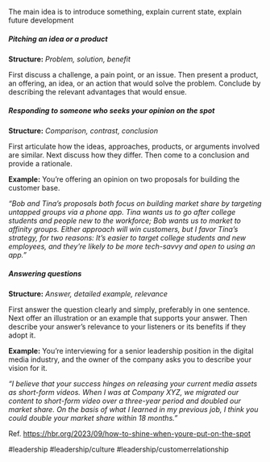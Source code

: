 
The main idea is to introduce something, explain current state, explain future development
##### Pitching an idea or a product

**Structure:** _Problem, solution, benefit_

First discuss a challenge, a pain point, or an issue. Then present a product, an offering, an idea, or an action that would solve the problem. Conclude by describing the relevant advantages that would ensue.

##### Responding to someone who seeks your opinion on the spot

**Structure:** _Comparison, contrast, conclusion_

First articulate how the ideas, approaches, products, or arguments involved are similar. Next discuss how they differ. Then come to a conclusion and provide a rationale.

**Example:** You’re offering an opinion on two proposals for building the customer base.

_“Bob and Tina’s proposals both focus on building market share by targeting untapped groups via a phone app. Tina wants us to go after college students and people new to the workforce; Bob wants us to market to affinity groups. Either approach will win customers, but I favor Tina’s strategy, for two reasons: It’s easier to target college students and new employees, and they’re likely to be more tech-savvy and open to using an app.”_

##### Answering questions

**Structure:** _Answer, detailed example, relevance_

First answer the question clearly and simply, preferably in one sentence. Next offer an illustration or an example that supports your answer. Then describe your answer’s relevance to your listeners or its benefits if they adopt it.

**Example:** You’re interviewing for a senior leadership position in the digital media industry, and the owner of the company asks you to describe your vision for it.

_“I believe that your success hinges on releasing your current media assets as short-form videos. When I was at Company XYZ, we migrated our content to short-form video over a three-year period and doubled our market share. On the basis of what I learned in my previous job, I think you could double your market share within 18 months.”_


Ref. https://hbr.org/2023/09/how-to-shine-when-youre-put-on-the-spot

#leadership #leadership/culture #leadership/customerrelationship 